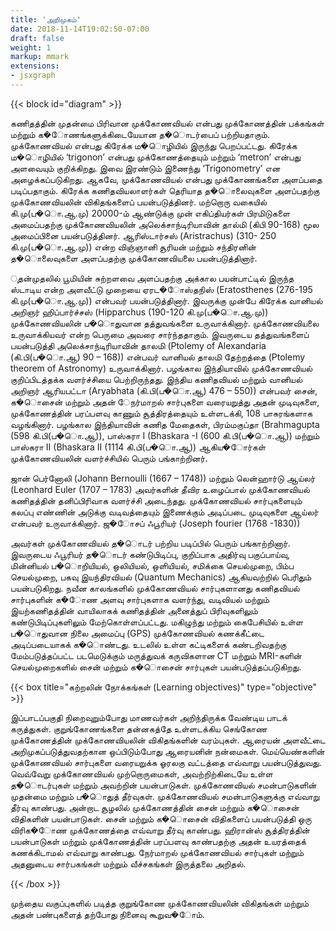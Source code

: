 ```yaml
---
title: 'அறிமுகம்'
date: 2018-11-14T19:02:50-07:00
draft: false
weight: 1
markup: mmark
extensions:
- jsxgraph
---
```


{{< block id="diagram" >}}

கணிதத்தின் முதன்மை பிரிவான முக்கோணவியல் என்பது
முக்கோணத்தின் பக்கங்கள் மற்றும் க�ோணங்களுக்கிடையேயான
த�ொடர்பைப் பற்றியதாகும். முக்கோணவியல் என்பது கிரேக்க
ம�ொழியில் இருந்து பெறப்பட்டது. கிரேக்க ம�ொழியில் ‘trigonon’ என்பது
முக்கோணத்தையும் மற்றும் ‘metron’ என்பது அளவையும் குறிக்கிறது.
இவை இரண்டும் இணைந்து ‘Trigonometry’ என அழைக்கப்படுகிறது.
ஆகவே, முக்கோணவியல் என்பது முக்கோணங்களை அளப்பதை
படிப்பதாகும். கிரேக்க கணிதவியலாளர்கள் தெரியாத த�ொலைவுகளை
அளப்பதற்கு முக்கோணவியலின் விகிதங்களைப் பயன்படுத்தினர்.
மற்றொரு வகையில் கி.மு(ப�ொ.ஆ.மு) 20000-ம் ஆண்டுக்கு முன்
எகிப்தியர்கள் பிரமிடுகளை அமைப்பதற்கு முக்கோணவியலின் அலெக்சாந்டிரியாவின் தால்மி
(கிபி 90-168)
மூல அமைப்பினை பயன்படுத்தினர். ஆரிஸ்டார்சஸ் (Aristrachus)
(310- 250 கி.மு(ப�ொ.ஆ.மு)) என்ற விஞ்ஞானி சூரியன் மற்றும்
சந்திரனின் த�ொலைவுகளை அளப்பதற்கு முக்கோணவியலை பயன்படுத்தினார்.

ுதன்முதலில் பூமியின் சுற்றளவை அளப்பதற்கு அக்கால பயன்பாட்டில் இருந்த ஸ்டாடிய
என்ற அளவீட்டு முறையை ஏரட�ோஸ்தநிஸ் (Eratosthenes (276-195 கி.மு(ப�ொ.ஆ.மு)) என்பவர்
பயன்படுத்தினார். இவருக்கு முன்பே கிரேக்க வானியல் அறிஞர் ஹிப்பார்ச்சஸ் (Hipparchus (190-120
கி.மு(ப�ொ.ஆ.மு)) முக்கோணவியலின் ப�ொதுவான தத்துவங்களை உருவாக்கினார். முக்கோணவியலை
உருவாக்கியவர் என்ற பெருமை அவரை சார்ந்ததாகும். இவருடைய தத்துவங்களைப் பயன்படுத்தி
அலெக்சாந்டிரியாவின் தாலமி (Ptolemy of Alexandaria (கி.பி(ப�ொ.ஆ) 90 – 168)) என்பவர் வானியல்
தாலமி தேற்றத்தை (Ptolemy theorem of Astronomy) உருவாக்கினார். பழங்கால இந்தியாவில்
முக்கோணவியல் குறிப்பிடத்தக்க வளர்ச்சியை பெற்றிருந்தது. இந்திய கணிதவியல் மற்றும் வானியல்
அறிஞர் ஆரியபட்டா (Aryabhata (கி.பி(ப�ொ.ஆ) 476 – 550)) என்பவர் சைன், க�ொசைன் மற்றும் அதன்
ேநர்மாறல் சார்புகளை வரையறுத்து அதன் முடிவுகளை, முக்கோணத்தின் பரப்பளவு காணும்
சூத்திரத்தையும் உள்ளடக்கி, 108 பாசுரங்களாக வழங்கினார். பழங்கால இந்தியாவின் கணித
மேதைகள், பிரம்மகுப்தா (Brahmagupta (598 கி.பி(ப�ொ.ஆ)), பாஸ்கரா I (Bhaskara -I (600 கி.பி(ப�ொ.ஆ))
மற்றும் பாஸ்கரா II (Bhaskara II (1114 கி.பி(ப�ொ.ஆ)) ஆகிய�ோர்கள் முக்கோணவியலின் வளர்ச்சியில்
பெரும் பங்காற்றினர்.

ஜான் பெர்னோலி (Johann Bernoulli (1667 – 1748)) மற்றும் லென்ஹார்டு ஆய்லர் (Leonhard Euler
(1707 – 1783) அவர்களின் தீவிர உழைப்பால் முக்கோணவியல் கணிதத்தின் தனிப்பிரிவாக வளர்ச்சி
அடைந்தது. முக்கோணவியல் சார்புகளையும் கலப்பு எண்ணின் அடுக்கு வடிவத்தையும் இணைக்கும்
அடிப்படை முடிவுகளை ஆய்லர் என்பவர் உருவாக்கினார். ஜ�ோசப் ஃபூரியர் (Joseph fourier (1768 -1830))

அவர்கள் முக்கோணவியல் த�ொடர் பற்றிய படிப்பில் பெரும் பங்காற்றினார். இவருடைய ஃபூரியர் த�ொடர்
கண்டுபிடிப்பு, குறிப்பாக அதிர்வு பகுப்பாய்வு, மின்னியல் ப�ொறியியல், ஒலியியல், ஒளியியல், சமிக்கை
செயல்முறை, பிம்ப செயல்முறை, பகவு இயந்திரவியல் (Quantum Mechanics) ஆகியவற்றில் பெரிதும்
பயன்படுகிறது. நவீன காலங்களில் முக்கோணவியல் சார்புகளானது கணிதவியல் சார்புகளின் க�ோண
அளவு சார்புகளாக வளர்ந்து, வடிவியல் மற்றும் இயற்கணிதத்தின் வாயிலாகக் கணிதத்தின் அனைத்துப்
பிரிவுகளிலும் கண்டுபிடிப்புகளிலும் மேற்கொள்ளப்பட்டது. மகிழுந்து மற்றும் கைபேசியில் உள்ள
ப�ொதுவான நிலை அமைப்பு (GPS) முக்கோணவியல் கணக்கீட்டை அடிப்படையாகக் க�ொண்டது. உடலில்
உள்ள கட்டிகளைக் கண்டறிவதற்கு மேம்படுத்தப்பட்ட படமெடுக்கும் மருத்துவக் கருவிகளான CT மற்றும்
MRI-களின் செயல்முறைகளில் சைன் மற்றும் க�ொசைன் சார்புகள் பயன்படுத்தப்படுகிறது.


{{< box title="கற்றலின் நோக்கங்கள் (Learning objectives)" type="objective" >}}

இப்பாடப்பகுதி நிறைவுறும்போது மாணவர்கள் அறிந்திருக்க வேண்டிய பாடக் கருத்துகள்.
குறுங்கோணங்களை தன்னகத்தே உள்ளடக்கிய செங்கோண முக்கோணத்தின்
முக்கோணவியலின் விகிதங்களின் வரம்புகள்.
ஆரையன் அளவீட்டை அறிமுகப்படுத்துவதற்கான
ஒப்பிடும்போது ஆரையனின் நன்மைகள்.
	மெய்யெண்களின் முக்கோணவியல் சார்புகளை வரையறுக்க ஓரலகு வட்டத்தை
எவ்வாறு பயன்படுத்துவது.
	வெவ்வேறு முக்கோணவியல் முற்றொருமைகள், அவற்றிற்கிடையே உள்ள த�ொடர்புகள்
மற்றும் அவற்றின் பயன்பாடுகள்.
முக்கோணவியல் சமன்பாடுகளின் முதன்மை மற்றும் ப�ொதுத் தீர்வுகள்.
முக்கோணவியல் சமன்பாடுகளுக்கு எவ்வாறு தீர்வு காண்பது.
அன்றாட சூழலில் முக்கோணத்தின் சைன் மற்றும் க�ொசைன் விதிகளின் பயன்பாடுகள்.
	சைன் மற்றும் க�ொசைன் விதிகளைப் பயன்படுத்தி ஒரு விரிக�ோண முக்கோணத்தை
எவ்வாறு தீர்வு காண்பது.
ஹிரான்ஸ் சூத்திரத்தின் பயன்பாடுகள் மற்றும் முக்கோணத்தின் பரப்பளவு காண்பதற்கு
அதன் உயரத்தைக் கணக்கிடாமல் எவ்வாறு காண்பது.
	நேர்மாறல் முக்கோணவியல் சார்புகள் மற்றும் அதனுடைய சார்பகங்கள் மற்றும்
வீச்சகங்கள் இருத்தலை அறிதல்.

{{< /box >}}


முந்தைய வகுப்புகளில் படித்த குறுங்கோண முக்கோணவியலின் விகிதங்கள் மற்றும் அதன்
பண்புகளைத் தற்போது நினைவு கூறுவ�ோம்.